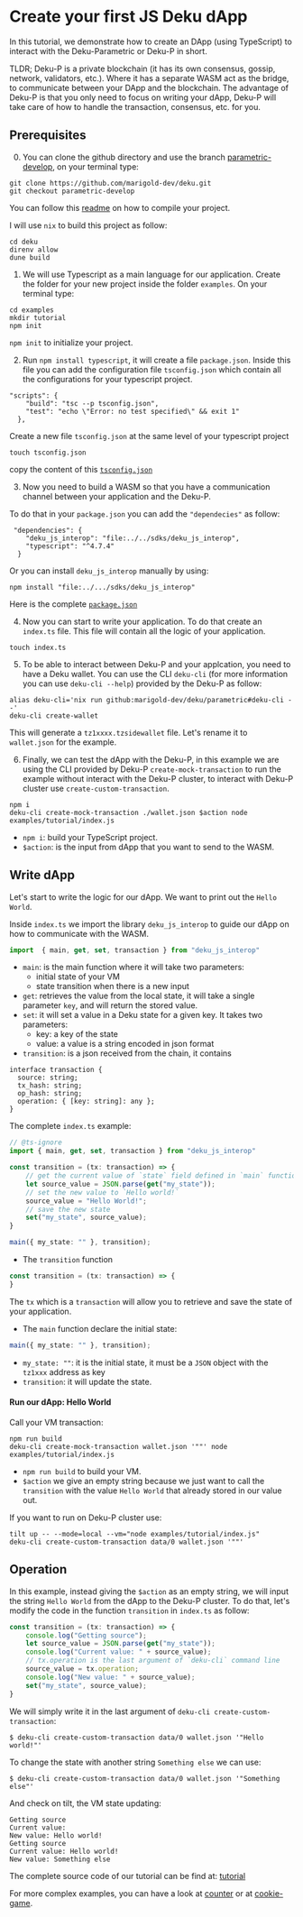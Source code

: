 # Create your first JS Deku dApp

In this tutorial, we demonstrate how to create an DApp (using TypeScript) to interact with the Deku-Parametric or Deku-P in short.

TLDR;
Deku-P is a private blockchain (it has its own consensus, gossip, network, validators, etc.). Where it has a separate WASM act as the bridge, to communicate between your DApp and the blockchain. The advantage of Deku-P is that you only need to focus on writing your dApp, Deku-P will take care of how to handle the transaction, consensus, etc. for you.

## Prerequisites

0. You can clone the github directory and use the branch [parametric-develop](https://github.com/marigold-dev/deku/tree/parametric-develop), on your terminal type:

```
git clone https://github.com/marigold-dev/deku.git 
git checkout parametric-develop
```

You can follow this [readme](https://github.com/marigold-dev/deku/tree/parametric) on how to compile your project.

I will use `nix` to build this project as follow:

```
cd deku
direnv allow
dune build
```

1. We will use Typescript as a main language for our application. Create the folder for your new project inside the folder `examples`.  On your terminal type:

```
cd examples
mkdir tutorial
npm init
```

`npm init` to initialize your project.

2. Run `npm install typescript`, it will create a file `package.json`. 
Inside this file you can add the configuration file `tsconfig.json` which contain all the configurations for your typescript project.

```
"scripts": {
    "build": "tsc --p tsconfig.json",
    "test": "echo \"Error: no test specified\" && exit 1"
  },
```

Create a new file `tsconfig.json` at the same level of your typescript project

```
touch tsconfig.json
```

copy the content of this [`tsconfig.json`](https://github.com/marigold-dev/deku/blob/cookie-game/examples/cookie-game/tsconfig.json)


3. Now you need to build a WASM so that you have a communication channel between your application and the Deku-P. 

To do that in your `package.json` you can add the `"dependecies"` as follow:

```
 "dependencies": {
    "deku_js_interop": "file:../../sdks/deku_js_interop",
    "typescript": "^4.7.4"
  }
```

Or you can install `deku_js_interop` manually by using:

```
npm install "file:../.../sdks/deku_js_interop"
```

Here is the complete [`package.json`](https://github.com/marigold-dev/deku/blob/cookie-game/examples/cookie-game/package.json)


4. Now you can start to write your application. To do that create an `index.ts` file. This file will contain all the logic of your application.

```
touch index.ts
```

5. To be able to interact between Deku-P and your applcation, you need to have a Deku wallet. You can use the CLI `deku-cli` (for more information you can use `deku-cli --help`) provided by the Deku-P as follow:

```
alias deku-cli='nix run github:marigold-dev/deku/parametric#deku-cli --'
deku-cli create-wallet
```

This will generate a `tz1xxxx.tzsidewallet` file. Let's rename it to `wallet.json` for the example.

6. Finally, we can test the dApp with the Deku-P, in this example we are using the CLI provided by Deku-P `create-mock-transaction` to run the example without interact with the Deku-P cluster, to interact with Deku-P cluster use `create-custom-transaction`. 

```
npm i
deku-cli create-mock-transaction ./wallet.json $action node examples/tutorial/index.js
```

- `npm i`: build your TypeScript project.
- `$action`: is the input from dApp that you want to send to the WASM.

## Write dApp

Let's start to write the logic for our dApp. We want to print out the `Hello World`.

Inside `index.ts` we import the library `deku_js_interop` to guide our dApp on how to communicate with the WASM.


```typescript
import  { main, get, set, transaction } from "deku_js_interop"
```

- `main`: is the main function where it will take two parameters: 
  + initial state of your VM 
  + state transition when there is a new input
- `get`: retrieves the value from the local state, it will take a single parameter `key`, and will return the stored value.
- `set`: it will set a value  in a Deku state for a given key. It takes two parameters:
  + key: a key of the state
  + value: a value is a string encoded in json format
- `transition`: is a json received from the chain, it contains
```
interface transaction {
  source: string;
  tx_hash: string;
  op_hash: string;
  operation: { [key: string]: any };
}
```

The complete `index.ts` example:

```typescript
// @ts-ignore
import { main, get, set, transaction } from "deku_js_interop"

const transition = (tx: transaction) => {
    // get the current value of `state` field defined in `main` function
    let source_value = JSON.parse(get("my_state"));
    // set the new value to `Hello world!`
    source_value = "Hello World!";
    // save the new state
    set("my_state", source_value);
}

main({ my_state: "" }, transition);
```

- The `transition` function

```typescript
const transition = (tx: transaction) => {
}
```

The `tx` which is a `transaction` will allow you to retrieve and save the state of your application.


- The `main` function declare the initial state:
```typescript
main({ my_state: "" }, transition);
```

- `my_state: ""`: it is the initial state, it must be a `JSON` object with the `tz1xxx` address as key
- `transition`: it will update the state.

#### Run our dApp: Hello World

Call your VM transaction:

```
npm run build
deku-cli create-mock-transaction wallet.json '""' node examples/tutorial/index.js
```

- `npm run build` to build your VM.
- `$action` we give an empty string because we just want to call the `transition` with the value `Hello World` that already stored in our value out.

If you want to run on Deku-P cluster use:

```
tilt up -- --mode=local --vm="node examples/tutorial/index.js"
deku-cli create-custom-transaction data/0 wallet.json '""'
```

## Operation
In this example, instead giving the `$action` as an empty string, we will input the string `Hello World` from the dApp to the Deku-P cluster. To do that, let's modify the code in the function `transition` in `index.ts` as follow:

```typescript
const transition = (tx: transaction) => {
    console.log("Getting source");
    let source_value = JSON.parse(get("my_state"));
    console.log("Current value: " + source_value);
    // tx.operation is the last argument of `deku-cli` command line
    source_value = tx.operation;
    console.log("New value: " + source_value);
    set("my_state", source_value);
}
```

We will simply write it in the last argument of `deku-cli create-custom-transaction`:

```shell script
$ deku-cli create-custom-transaction data/0 wallet.json '"Hello world!"'
```

To change the state with another string `Something else` we can use:

```shell script
$ deku-cli create-custom-transaction data/0 wallet.json '"Something else"'
```

And check on tilt, the VM state updating:
```
Getting source
Current value:
New value: Hello world!
Getting source
Current value: Hello world!
New value: Something else
```

The complete source code of our tutorial can be find at: [tutorial](https://github.com/marigold-dev/deku/tree/cookie-game/examples/tutorial)

For more complex examples, you can have a look at [counter](https://github.com/marigold-dev/deku/tree/cookie-game/examples/ts-counter) or at [cookie-game](https://github.com/marigold-dev/deku/tree/cookie-game/examples/cookie-game).


